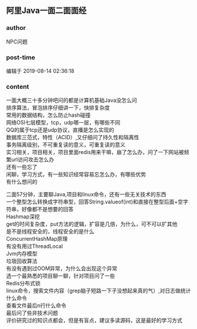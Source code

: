 ## 阿里Java一面二面面经
### author 
NPC问题
### post-time 

编辑于  2019-08-14 02:36:18
### content 
<div class="post-topic-des nc-post-content">
 <p>
  一面大概三十多分钟吧问的都是计算机基础Java没怎么问
  <br/>
  排序算法，冒泡排序仔细讲一下，快排复杂度
  <br/>
  常用的数据结构，怎么防止hash碰撞
  <br/>
  网络OSI七层模型，tcp，udp哪一层，有哪些不同
  <br/>
  QQ的属于tcp还是udp协议，直播是怎么实现的
  <br/>
  数据库三范式，特性（ACID）,又仔细问了持久性和隔离性
  <br/>
  事务隔离级别，不可重复读的意义，可重复读的意义
  <br/>
  实习相关，项目相关，项目里面redis用来干嘛，崩了怎么办，问了一下网站被频繁url访问攻击怎么办
  <br/>
  还有一些忘了
  <br/>
  闲聊，学习方式，有一些知识经常容易忘怎么办，有哪些优势
  <br/>
  有什么想问的
 </p>
 <p>
  二面57分钟，主要聊Java,项目和linux命令，还有一些无关技术的东西
  <br/>
  一个整型怎么转换成字符串型，回答String.valueof(int)和直接在整型后面+空字符串，好像都不是想要的回答
  <br/>
  Hashmap深挖
  <br/>
  get的时间复杂度，put方法的逻辑，扩容是几倍，为什么，可不可以扩其他
  <br/>
  是不是线程安全的，线程安全的是什么
  <br/>
  ConcurrentHashMap原理
  <br/>
  有没有用过ThreadLocal
  <br/>
  Jvm内存模型
  <br/>
  垃圾回收算法
  <br/>
  有没有遇到过OOM异常，为什么会出现这个异常
  <br/>
  选一个最熟悉的项目聊一聊，针对项目问了一些
  <br/>
  Redis分布式锁
  <br/>
  linux命令，搜索文件内容（grep脑子短路一下子没想起来真的气）,对日志做统计什么命令
  <br/>
  查看文件最后n行什么命令
  <br/>
  最后问了些非技术问题
  <br/>
  评价研究过的知识点都会，但是有盲点，建议多读源码，这是最好的学习方式
 </p>
</div>
